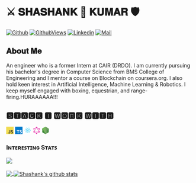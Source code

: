 # ⚔️ 𝐒𝐇𝐀𝐒𝐇𝐀𝐍𝐊 👑 𝐊𝐔𝐌𝐀𝐑 🛡️

[![Github](https://img.shields.io/github/followers/alkhachatryan?label=Follow&style=social)](https://github.com/shashank195)
[![GithubViews](https://api.freemotion-llc.com/api/github/v1/profile-views?username=shashank195)](https://github.com/shashank195)
[![Linkedin](https://img.shields.io/badge/-Shashank%20Kumar-blue?style=flat-square&logo=linkedin&logoColor=white&link=https://www.linkedin.com/in/shashank195/)](https://www.linkedin.com/in/shashank195/)
[![Mail](https://img.shields.io/badge/-shashank.cs18@bmsce.ac.in-gray?style=flat-square&logo=gmail&logoColor=red&link=)](mailto:shashank.cs18@bmsce.ac.in)


## 𝐀𝐛𝐨𝐮𝐭 𝐌𝐞
An engineer who is a former Intern at CAIR (DRDO). I am currently pursuing his bachelor's degree in Computer Science from BMS College of Engineering and I mentor a course on Blockchain on coursera.org. I also hold keen interest in Artificial Intelligence, Machine Learning & Robotics. I keep myself engaged with boxing, equestrian, and range-firing.HURAAAAAA!!!

## 🆂🆃🅰🅲🅺 🅸 🆆🅾🆁🅺 🆆🅸🆃🅷


<code><img height="20" src="https://raw.githubusercontent.com/github/explore/80688e429a7d4ef2fca1e82350fe8e3517d3494d/topics/javascript/javascript.png"></code>
<code><img height="20" src="https://raw.githubusercontent.com/github/explore/80688e429a7d4ef2fca1e82350fe8e3517d3494d/topics/typescript/typescript.png"></code>
<code><img height="20" src="https://raw.githubusercontent.com/github/explore/80688e429a7d4ef2fca1e82350fe8e3517d3494d/topics/react/react.png"></code>
<code><img height="20" src="https://raw.githubusercontent.com/github/explore/5c058a388828bb5fde0bcafd4bc867b5bb3f26f3/topics/graphql/graphql.png"></code>
<code><img height="20" src="https://raw.githubusercontent.com/github/explore/80688e429a7d4ef2fca1e82350fe8e3517d3494d/topics/nodejs/nodejs.png"></code>    


### Iɴᴛᴇʀᴇꜱᴛɪɴɢ Sᴛᴀᴛꜱ

<code><img height="194" src="https://github.com/shashank195/shashank195/blob/master/Military%20exoskeleton%20animation.gif"></code>
<a href="https://github.com/shashank195/github-readme-stats">
  <!-- Change the `github-readme-stats.anuraghazra1.vercel.app` to `github-readme-stats.vercel.app`  -->
  <img align="center" src="https://github-readme-stats.vercel.app/api/top-langs/?username=shashank195&layout=compact&theme=material-palenight" />
</a>
<a href="https://github.com/shashank195/github-readme-stats">
<img align="center" src="https://github-readme-stats.vercel.app/api?username=shashank195&show_icons=true&include_all_commits=true&theme=material-palenight" alt="Shashank's github stats" />
</a>








